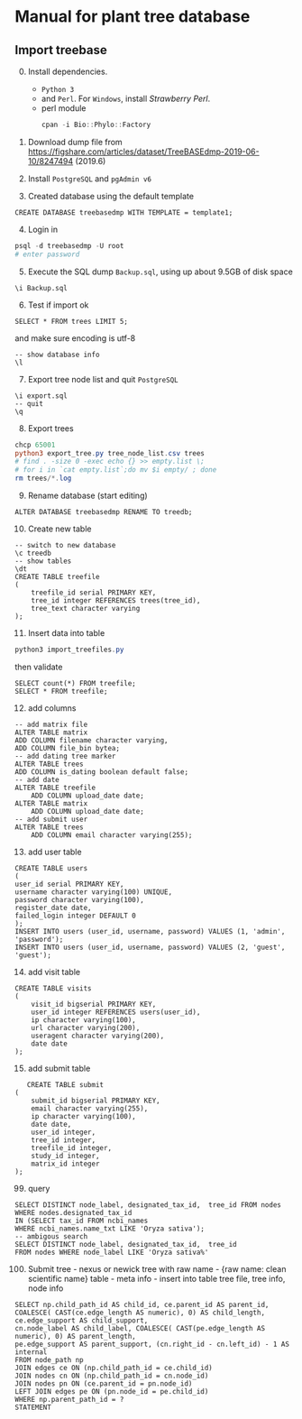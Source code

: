 # Manual for plant tree database
## Import treebase
0. Install  dependencies.
   - `Python 3` 
   - and `Perl`. For `Windows`, install *Strawberry Perl*.
   - perl module 
        ```powershell
        cpan -i Bio::Phylo::Factory
        ```

1. Download dump file from 
https://figshare.com/articles/dataset/TreeBASEdmp-2019-06-10/8247494 (2019.6)
2. Install `PostgreSQL` and `pgAdmin v6`
3. Created database using the default template 
```postgresql
CREATE DATABASE treebasedmp WITH TEMPLATE = template1;
```
4. Login in
```powershell
psql -d treebasedmp -U root
# enter password
```
5. Execute the SQL dump `Backup.sql`,  using up about 9.5GB of disk space
```postgresql
\i Backup.sql
```
6. Test if import ok
```postgresql
SELECT * FROM trees LIMIT 5;
```
and make sure encoding is utf-8
```postgresql
-- show database info
\l
```
7. Export tree node list and quit `PostgreSQL`
```postgresql
\i export.sql
-- quit
\q
```
8. Export trees
```powershell
chcp 65001
python3 export_tree.py tree_node_list.csv trees
# find . -size 0 -exec echo {} >> empty.list \;
# for i in `cat empty.list`;do mv $i empty/ ; done
rm trees/*.log
```
9. Rename database  (start editing)
```postgresql
ALTER DATABASE treebasedmp RENAME TO treedb;
```
10. Create new table
```postgresql
-- switch to new database
\c treedb
-- show tables
\dt
CREATE TABLE treefile 
(
    treefile_id serial PRIMARY KEY,
    tree_id integer REFERENCES trees(tree_id),
    tree_text character varying
);
```
11. Insert data into table
```powershell
python3 import_treefiles.py
```
then validate
```postgresql
SELECT count(*) FROM treefile;
SELECT * FROM treefile;
```
12. add columns 
```postgresql
-- add matrix file
ALTER TABLE matrix
ADD COLUMN filename character varying,
ADD COLUMN file_bin bytea;
-- add dating tree marker
ALTER TABLE trees
ADD COLUMN is_dating boolean default false;
-- add date
ALTER TABLE treefile
    ADD COLUMN upload_date date;
ALTER TABLE matrix
    ADD COLUMN upload_date date;
-- add submit user
ALTER TABLE trees
    ADD COLUMN email character varying(255);
```
13. add user table
```postgresql
CREATE TABLE users
(
user_id serial PRIMARY KEY,
username character varying(100) UNIQUE,
password character varying(100),
register_date date,
failed_login integer DEFAULT 0
);
INSERT INTO users (user_id, username, password) VALUES (1, 'admin', 'password');
INSERT INTO users (user_id, username, password) VALUES (2, 'guest', 'guest');
```
14. add visit table
```postgresql
CREATE TABLE visits
(
    visit_id bigserial PRIMARY KEY,
    user_id integer REFERENCES users(user_id),
    ip character varying(100),
    url character varying(200),
    useragent character varying(200),
    date date
);
```
15. add submit table
```postgresql
   CREATE TABLE submit
(
    submit_id bigserial PRIMARY KEY,
    email character varying(255),
    ip character varying(100),
    date date,
    user_id integer,
    tree_id integer,
    treefile_id integer,
    study_id integer,
    matrix_id integer 
); 
```
99. query
```postgresql
SELECT DISTINCT node_label, designated_tax_id,  tree_id FROM nodes 
WHERE nodes.designated_tax_id 
IN (SELECT tax_id FROM ncbi_names 
WHERE ncbi_names.name_txt LIKE 'Oryza sativa');
-- ambigous search
SELECT DISTINCT node_label, designated_tax_id,  tree_id 
FROM nodes WHERE node_label LIKE 'Oryza sativa%'
```

100. Submit tree
    - nexus or newick tree with raw name
    - {raw name: clean scientific name} table
    - meta info
    - insert into table tree file, tree info, node info
```postgresql
SELECT np.child_path_id AS child_id, ce.parent_id AS parent_id, 
COALESCE( CAST(ce.edge_length AS numeric), 0) AS child_length, ce.edge_support AS child_support, 
cn.node_label AS child_label, COALESCE( CAST(pe.edge_length AS numeric), 0) AS parent_length, 
pe.edge_support AS parent_support, (cn.right_id - cn.left_id) - 1 AS internal
FROM node_path np 
JOIN edges ce ON (np.child_path_id = ce.child_id) 
JOIN nodes cn ON (np.child_path_id = cn.node_id) 
JOIN nodes pn ON (ce.parent_id = pn.node_id) 
LEFT JOIN edges pe ON (pn.node_id = pe.child_id) 
WHERE np.parent_path_id = ?  
STATEMENT
```
